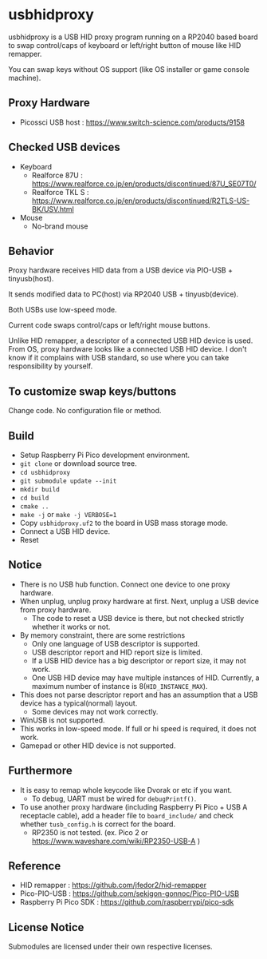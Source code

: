 # usbhidproxy
  usbhidproxy is a USB HID proxy program running on a RP2040 based board to swap control/caps of keyboard or left/right button of mouse like HID remapper.

  You can swap keys without OS support (like OS installer or game console machine).

## Proxy Hardware
- Picossci USB host : https://www.switch-science.com/products/9158

## Checked USB devices
- Keyboard
  - Realforce 87U : https://www.realforce.co.jp/en/products/discontinued/87U_SE07T0/
  - Realforce TKL S : https://www.realforce.co.jp/en/products/discontinued/R2TLS-US-BK/USV.html
- Mouse
  - No-brand mouse

## Behavior
  Proxy hardware receives HID data from a USB device via PIO-USB + tinyusb(host).

  It sends modified data to PC(host) via RP2040 USB + tinyusb(device).

  Both USBs use low-speed mode.

  Current code swaps control/caps or left/right mouse buttons.

  Unlike HID remapper, a descriptor of a connected USB HID device is used.  From OS, proxy hardware looks like a connected USB HID device.  I don't know if it complains with USB standard, so use where you can take responsibility by yourself.

## To customize swap keys/buttons
  Change code.  No configuration file or method.

## Build
- Setup Raspberry Pi Pico development environment.
- `git clone` or download source tree.
- `cd usbhidproxy`
- `git submodule update --init`
- `mkdir build`
- `cd build`
- `cmake ..`
- `make -j` or `make -j VERBOSE=1`
- Copy `usbhidproxy.uf2` to the board in USB mass storage mode.
- Connect a USB HID device.
- Reset

## Notice
- There is no USB hub function.  Connect one device to one proxy hardware.
- When unplug, unplug proxy hardware at first.  Next, unplug a USB device from proxy hardware.
  - The code to reset a USB device is there, but not checked strictly whether it works or not.
- By memory constraint, there are some restrictions
  - Only one language of USB descriptor is supported.
  - USB descriptor report and HID report size is limited.
  - If a USB HID device has a big descriptor or report size, it may not work.
  - One USB HID device may have multiple instances of HID. Currently, a maximum number of instance is 8(`HID_INSTANCE_MAX`).
- This does not parse descriptor report and has an assumption that a USB device has a typical(normal) layout.
  - Some devices may not work correctly.
- WinUSB is not supported.
- This works in low-speed mode.  If full or hi speed is required, it does not work.
- Gamepad or other HID device is not supported.

## Furthermore
- It is easy to remap whole keycode like Dvorak or etc if you want.
  - To debug, UART must be wired for `debugPrintf()`.
- To use another proxy hardware (including Raspberry Pi Pico + USB A receptacle cable), add a header file to `board_include/` and check whether `tusb_config.h` is correct for the board.
  - RP2350 is not tested. (ex. Pico 2 or https://www.waveshare.com/wiki/RP2350-USB-A )

## Reference
- HID remapper : https://github.com/jfedor2/hid-remapper
- Pico-PIO-USB : https://github.com/sekigon-gonnoc/Pico-PIO-USB
- Raspberry Pi Pico SDK : https://github.com/raspberrypi/pico-sdk

## License Notice
  Submodules are licensed under their own respective licenses.
